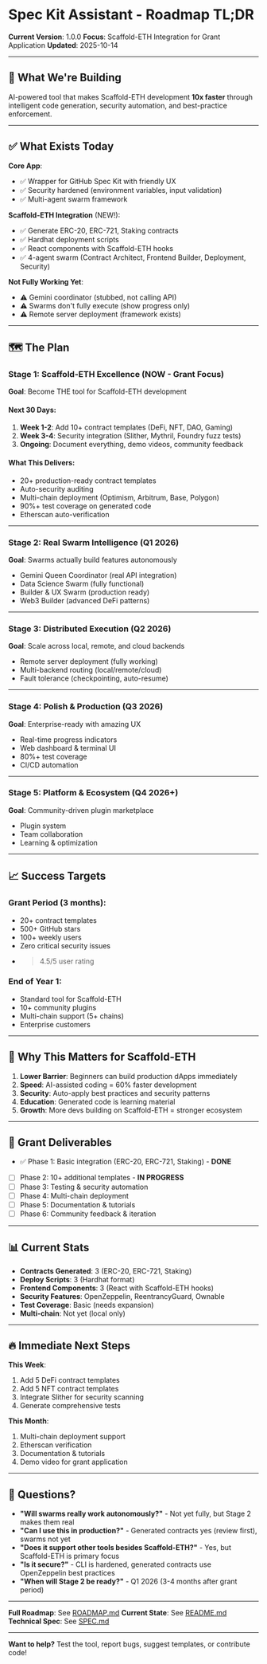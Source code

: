 # Spec Kit Assistant - Roadmap TL;DR

**Current Version**: 1.0.0
**Focus**: Scaffold-ETH Integration for Grant Application
**Updated**: 2025-10-14

---

## 🎯 What We're Building

AI-powered tool that makes Scaffold-ETH development **10x faster** through intelligent code generation, security automation, and best-practice enforcement.

---

## ✅ What Exists Today

**Core App**:
- ✅ Wrapper for GitHub Spec Kit with friendly UX
- ✅ Security hardened (environment variables, input validation)
- ✅ Multi-agent swarm framework

**Scaffold-ETH Integration** (NEW!):
- ✅ Generate ERC-20, ERC-721, Staking contracts
- ✅ Hardhat deployment scripts
- ✅ React components with Scaffold-ETH hooks
- ✅ 4-agent swarm (Contract Architect, Frontend Builder, Deployment, Security)

**Not Fully Working Yet**:
- ⚠️  Gemini coordinator (stubbed, not calling API)
- ⚠️  Swarms don't fully execute (show progress only)
- ⚠️  Remote server deployment (framework exists)

---

## 🗺️ The Plan

### Stage 1: Scaffold-ETH Excellence (NOW - Grant Focus)
**Goal**: Become THE tool for Scaffold-ETH development

#### Next 30 Days:
1. **Week 1-2**: Add 10+ contract templates (DeFi, NFT, DAO, Gaming)
2. **Week 3-4**: Security integration (Slither, Mythril, Foundry fuzz tests)
3. **Ongoing**: Document everything, demo videos, community feedback

#### What This Delivers:
- 20+ production-ready contract templates
- Auto-security auditing
- Multi-chain deployment (Optimism, Arbitrum, Base, Polygon)
- 90%+ test coverage on generated code
- Etherscan auto-verification

---

### Stage 2: Real Swarm Intelligence (Q1 2026)
**Goal**: Swarms actually build features autonomously

- Gemini Queen Coordinator (real API integration)
- Data Science Swarm (fully functional)
- Builder & UX Swarm (production ready)
- Web3 Builder (advanced DeFi patterns)

---

### Stage 3: Distributed Execution (Q2 2026)
**Goal**: Scale across local, remote, and cloud backends

- Remote server deployment (fully working)
- Multi-backend routing (local/remote/cloud)
- Fault tolerance (checkpointing, auto-resume)

---

### Stage 4: Polish & Production (Q3 2026)
**Goal**: Enterprise-ready with amazing UX

- Real-time progress indicators
- Web dashboard & terminal UI
- 80%+ test coverage
- CI/CD automation

---

### Stage 5: Platform & Ecosystem (Q4 2026+)
**Goal**: Community-driven plugin marketplace

- Plugin system
- Team collaboration
- Learning & optimization

---

## 📈 Success Targets

### Grant Period (3 months):
- 20+ contract templates
- 500+ GitHub stars
- 100+ weekly users
- Zero critical security issues
- >4.5/5 user rating

### End of Year 1:
- Standard tool for Scaffold-ETH
- 10+ community plugins
- Multi-chain support (5+ chains)
- Enterprise customers

---

## 🚀 Why This Matters for Scaffold-ETH

1. **Lower Barrier**: Beginners can build production dApps immediately
2. **Speed**: AI-assisted coding = 60% faster development
3. **Security**: Auto-apply best practices and security patterns
4. **Education**: Generated code is learning material
5. **Growth**: More devs building on Scaffold-ETH = stronger ecosystem

---

## 🎯 Grant Deliverables

- ✅ Phase 1: Basic integration (ERC-20, ERC-721, Staking) - **DONE**
- [ ] Phase 2: 10+ additional templates - **IN PROGRESS**
- [ ] Phase 3: Testing & security automation
- [ ] Phase 4: Multi-chain deployment
- [ ] Phase 5: Documentation & tutorials
- [ ] Phase 6: Community feedback & iteration

---

## 📊 Current Stats

- **Contracts Generated**: 3 (ERC-20, ERC-721, Staking)
- **Deploy Scripts**: 3 (Hardhat format)
- **Frontend Components**: 3 (React with Scaffold-ETH hooks)
- **Security Features**: OpenZeppelin, ReentrancyGuard, Ownable
- **Test Coverage**: Basic (needs expansion)
- **Multi-chain**: Not yet (local only)

---

## 🔥 Immediate Next Steps

**This Week**:
1. Add 5 DeFi contract templates
2. Add 5 NFT contract templates
3. Integrate Slither for security scanning
4. Generate comprehensive tests

**This Month**:
1. Multi-chain deployment support
2. Etherscan verification
3. Documentation & tutorials
4. Demo video for grant application

---

## 🤔 Questions?

- **"Will swarms really work autonomously?"** - Not yet fully, but Stage 2 makes them real
- **"Can I use this in production?"** - Generated contracts yes (review first), swarms not yet
- **"Does it support other tools besides Scaffold-ETH?"** - Yes, but Scaffold-ETH is primary focus
- **"Is it secure?"** - CLI is hardened, generated contracts use OpenZeppelin best practices
- **"When will Stage 2 be ready?"** - Q1 2026 (3-4 months after grant period)

---

**Full Roadmap**: See [ROADMAP.md](ROADMAP.md)
**Current State**: See [README.md](README.md)
**Technical Spec**: See [SPEC.md](SPEC.md)

---

**Want to help?** Test the tool, report bugs, suggest templates, or contribute code!
